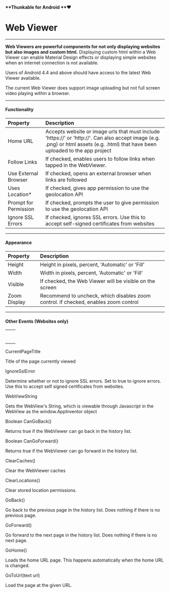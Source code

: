 #### **Thunkable for Android **❤

# Web Viewer

---

**Web Viewers are powerful components for not only displaying websites but also images and custom html.**  Displaying custom html within a Web Viewer can enable Material Design effects or displaying simple websites when an internet connection is not available.

Users of Android 4.4 and above should have access to the latest Web Viewer available. 

The current Web Viewer does support image uploading but not full screen video playing within a browser.

---

#### Functionality

| Property | Description |
| :--- | :--- |
| Home URL | Accepts website or image urls that must include 'https://' or 'http://'. Can also accept image \(e.g. .png\) or html assets \(e.g. .html\) that have been uploaded to the app project |
| Follow Links | If checked, enables users to follow links when tapped in the WebViewer. |
| Use External Browser | If checked, opens an external browser when links are followed |
| Uses Location\* | If checked, gives app permission to use the geolocation API |
| Prompt for Permission | If checked, prompts the user to give permission to use the geolocation API |
| Ignore SSL Errors | If checked, ignores SSL errors.  Use this to accept self-signed certificates from websites |

---

#### **Appearance**

| Property | Description |
| :--- | :--- |
| Height | Height in pixels, percent, 'Automatic' or 'Fill' |
| Width | Width in pixels, percent, 'Automatic' or 'Fill' |
| Visible | If checked, the Web Viewer will be visible on the screen |
| Zoom Display | Recommend to uncheck, which disables zoom control.  if checked, enables zoom control |

---

#### Other Events \(Websites only\)

|  |  |
| :--- | :--- |
|  |  |
|  |  |
|  |  |
|  |  |
|  |  |
|  |  |
|  |  |

CurrentPageTitle

Title of the page currently viewed

IgnoreSslError

Determine whether or not to ignore SSL errors. Set to true to ignore errors. Use this to accept self signed certificates from websites.

WebViewString

Gets the WebView's String, which is viewable through Javascript in the WebView as the window.AppInventor object

Boolean CanGoBack\(\)

Returns true if the WebViewer can go back in the history list.

Boolean CanGoForward\(\)

Returns true if the WebViewer can go forward in the history list.

ClearCaches\(\)

Clear the WebViewer caches

ClearLocations\(\)

Clear stored location permissions.

GoBack\(\)

Go back to the previous page in the history list. Does nothing if there is no previous page.

GoForward\(\)

Go forward to the next page in the history list. Does nothing if there is no next page.

GoHome\(\)

Loads the home URL page. This happens automatically when the home URL is changed.

GoToUrl\(text url\)

Load the page at the given URL.

